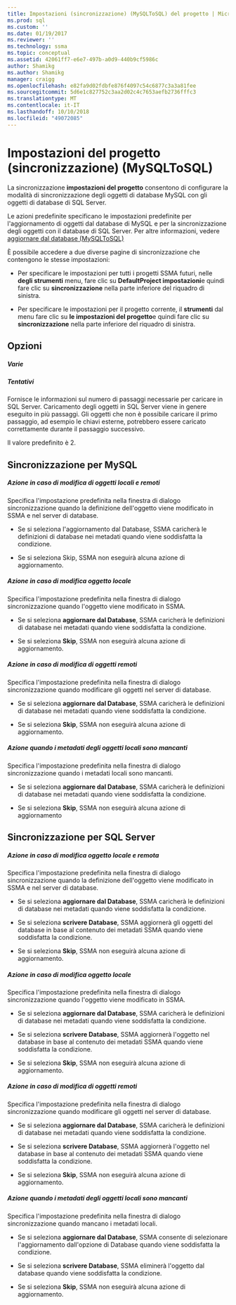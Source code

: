 ```yaml
---
title: Impostazioni (sincronizzazione) (MySQLToSQL) del progetto | Microsoft Docs
ms.prod: sql
ms.custom: ''
ms.date: 01/19/2017
ms.reviewer: ''
ms.technology: ssma
ms.topic: conceptual
ms.assetid: 42061ff7-e6e7-497b-a0d9-440b9cf5986c
author: Shamikg
ms.author: Shamikg
manager: craigg
ms.openlocfilehash: e82fa9d02fdbfe876f4097c54c6877c3a3a81fee
ms.sourcegitcommit: 5d6e1c827752c3aa2d02c4c7653aefb2736fffc3
ms.translationtype: MT
ms.contentlocale: it-IT
ms.lasthandoff: 10/10/2018
ms.locfileid: "49072085"
---
```

# <a name="project-settings-synchronization-mysqltosql"></a>Impostazioni del progetto (sincronizzazione) (MySQLToSQL)
La sincronizzazione **impostazioni del progetto** consentono di configurare la modalità di sincronizzazione degli oggetti di database MySQL con gli oggetti di database di SQL Server.  
  
Le azioni predefinite specificano le impostazioni predefinite per l'aggiornamento di oggetti dal database di MySQL e per la sincronizzazione degli oggetti con il database di SQL Server. Per altre informazioni, vedere [aggiornare dal database &#40;MySQLToSQL&#41;](../../ssma/mysql/refresh-from-database-mysqltosql.md)  
  
È possibile accedere a due diverse pagine di sincronizzazione che contengono le stesse impostazioni:  
  
-   Per specificare le impostazioni per tutti i progetti SSMA futuri, nelle **degli strumenti** menu, fare clic su **DefaultProject impostazioni**e quindi fare clic su **sincronizzazione** nella parte inferiore del riquadro di sinistra.  
  
-   Per specificare le impostazioni per il progetto corrente, il **strumenti** dal menu fare clic su **le impostazioni del progetto**e quindi fare clic su **sincronizzazione** nella parte inferiore del riquadro di sinistra.  
  
## <a name="options"></a>Opzioni  
  
##### <a name="misc"></a>Varie  
  
##### <a name="attempts"></a>Tentativi  
Fornisce le informazioni sul numero di passaggi necessarie per caricare in SQL Server. Caricamento degli oggetti in SQL Server viene in genere eseguito in più passaggi. Gli oggetti che non è possibile caricare il primo passaggio, ad esempio le chiavi esterne, potrebbero essere caricato correttamente durante il passaggio successivo.  
  
Il valore predefinito è 2.  
  
## <a name="synchronization-for-mysql"></a>Sincronizzazione per MySQL  
  
##### <a name="action-on-local-and-remote-object-change"></a>Azione in caso di modifica di oggetti locali e remoti  
Specifica l'impostazione predefinita nella finestra di dialogo sincronizzazione quando la definizione dell'oggetto viene modificato in SSMA e nel server di database.  
  
-   Se si seleziona l'aggiornamento dal Database, SSMA caricherà le definizioni di database nei metadati quando viene soddisfatta la condizione.  
  
-   Se si seleziona Skip, SSMA non eseguirà alcuna azione di aggiornamento.  
  
##### <a name="action-on-local-object-change"></a>Azione in caso di modifica oggetto locale  
Specifica l'impostazione predefinita nella finestra di dialogo sincronizzazione quando l'oggetto viene modificato in SSMA.  
  
-   Se si seleziona **aggiornare dal Database**, SSMA caricherà le definizioni di database nei metadati quando viene soddisfatta la condizione.  
  
-   Se si seleziona **Skip**, SSMA non eseguirà alcuna azione di aggiornamento.  
  
##### <a name="action-on-remote-object-change"></a>Azione in caso di modifica di oggetti remoti  
Specifica l'impostazione predefinita nella finestra di dialogo sincronizzazione quando modificare gli oggetti nel server di database.  
  
-   Se si seleziona **aggiornare dal Database**, SSMA caricherà le definizioni di database nei metadati quando viene soddisfatta la condizione.  
  
-   Se si seleziona **Skip**, SSMA non eseguirà alcuna azione di aggiornamento.  
  
##### <a name="action-when-local-object-metadata-is-missing"></a>Azione quando i metadati degli oggetti locali sono mancanti  
Specifica l'impostazione predefinita nella finestra di dialogo sincronizzazione quando i metadati locali sono mancanti.  
  
-   Se si seleziona **aggiornare dal Database**, SSMA caricherà le definizioni di database nei metadati quando viene soddisfatta la condizione.  
  
-   Se si seleziona **Skip**, SSMA non eseguirà alcuna azione di aggiornamento  
  
## <a name="synchronization-for-sql-server"></a>Sincronizzazione per SQL Server  
  
##### <a name="action-on-local-and-remote-object-change"></a>Azione in caso di modifica oggetto locale e remota  
Specifica l'impostazione predefinita nella finestra di dialogo sincronizzazione quando la definizione dell'oggetto viene modificato in SSMA e nel server di database.  
  
-   Se si seleziona **aggiornare dal Database**, SSMA caricherà le definizioni di database nei metadati quando viene soddisfatta la condizione.  
  
-   Se si seleziona **scrivere Database**, SSMA aggiornerà gli oggetti del database in base al contenuto dei metadati SSMA quando viene soddisfatta la condizione.  
  
-   Se si seleziona **Skip**, SSMA non eseguirà alcuna azione di aggiornamento.  
  
##### <a name="action-on-local-object-change"></a>Azione in caso di modifica oggetto locale  
Specifica l'impostazione predefinita nella finestra di dialogo sincronizzazione quando l'oggetto viene modificato in SSMA.  
  
-   Se si seleziona **aggiornare dal Database**, SSMA caricherà le definizioni di database nei metadati quando viene soddisfatta la condizione.  
  
-   Se si seleziona **scrivere Database**, SSMA aggiornerà l'oggetto nel database in base al contenuto dei metadati SSMA quando viene soddisfatta la condizione.  
  
-   Se si seleziona **Skip**, SSMA non eseguirà alcuna azione di aggiornamento.  
  
##### <a name="action-on-remote-object-change"></a>Azione in caso di modifica di oggetti remoti  
Specifica l'impostazione predefinita nella finestra di dialogo sincronizzazione quando modificare gli oggetti nel server di database.  
  
-   Se si seleziona **aggiornare dal Database**, SSMA caricherà le definizioni di database nei metadati quando viene soddisfatta la condizione.  
  
-   Se si seleziona **scrivere Database**, SSMA aggiornerà l'oggetto nel database in base al contenuto dei metadati SSMA quando viene soddisfatta la condizione.  
  
-   Se si seleziona **Skip**, SSMA non eseguirà alcuna azione di aggiornamento.  
  
##### <a name="action-when-local-object-metadata-is-missing"></a>Azione quando i metadati degli oggetti locali sono mancanti  
Specifica l'impostazione predefinita nella finestra di dialogo sincronizzazione quando mancano i metadati locali.  
  
-   Se si seleziona **aggiornare dal Database**, SSMA consente di selezionare l'aggiornamento dall'opzione di Database quando viene soddisfatta la condizione.  
  
-   Se si seleziona **scrivere Database**, SSMA eliminerà l'oggetto dal database quando viene soddisfatta la condizione.  
  
-   Se si seleziona **Skip**, SSMA non eseguirà alcuna azione di aggiornamento.  
  

